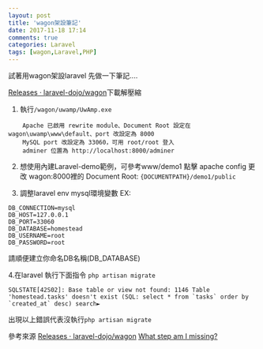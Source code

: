 ```yaml
---
layout: post
title: 'wagon架設筆記'
date: 2017-11-18 17:14
comments: true
categories: Laravel
tags: [wagon,Laravel,PHP]
---
```

試著用wagon架設laravel
先做一下筆記....

<!--more-->


[Releases · laravel-dojo/wagon](https://github.com/laravel-dojo/wagon/releases)下載解壓縮

1. 執行`/wagon/uwamp/UwAmp.exe`

```
    Apache 已啟用 rewrite module、Document Root 設定在 wagon\uwamp\www\default、port 改設定為 8000
    MySQL port 改設定為 33060，可用 root/root 登入
    adminer 位置為 http://localhost:8000/adminer
```

2. 想使用內建Laravel-demo範例，可參考www/demo1
點擊 apache config 更改 wagon:8000裡的 Document Root: `{DOCUMENTPATH}/demo1/public`

3. 調整laravel env mysql環境變數
EX:
```
DB_CONNECTION=mysql
DB_HOST=127.0.0.1
DB_PORT=33060
DB_DATABASE=homestead
DB_USERNAME=root
DB_PASSWORD=root
```

請順便建立你命名DB名稱(DB_DATABASE)


4.在laravel 執行下面指令
`php artisan migrate`

```
SQLSTATE[42S02]: Base table or view not found: 1146 Table 'homestead.tasks' doesn't exist (SQL: select * from `tasks` order by `created_at` desc) search►
```
出現以上錯誤代表沒執行`php artisan migrate`


參考來源
[Releases · laravel-dojo/wagon](https://github.com/laravel-dojo/wagon/releases)
[What step am I missing?](https://laracasts.com/discuss/channels/eloquent/what-step-am-i-missing?page=0)
